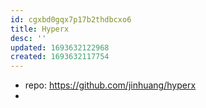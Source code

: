 ```yaml
---
id: cgxbd0gqx7p17b2thdbcxo6
title: Hyperx
desc: ''
updated: 1693632122968
created: 1693632117754
---
```


- repo: https://github.com/jinhuang/hyperx
- 